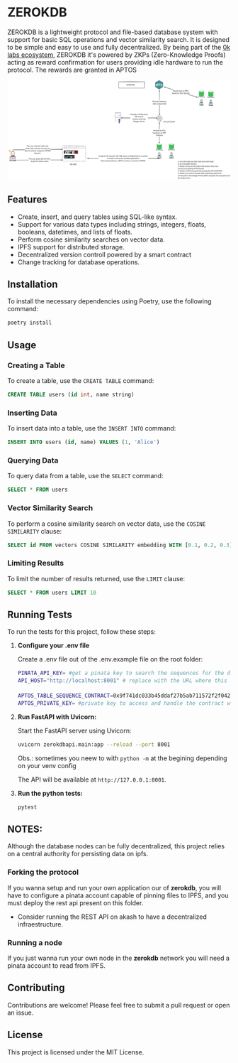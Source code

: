 # ZEROKDB

ZEROKDB is a lightweight protocol and file-based database system with support for basic SQL operations and vector similarity search. It is designed to be simple and easy to use and fully decentralized. By being part of the [0k labs ecosystem](https://0k.wtf), ZEROKDB it's powered by ZKPs (Zero-Knowledge Proofs) acting as reward confirmation for users providing idle hardware to run the protocol. The rewards are granted in APTOS

![ZEROKDB](docs/zerokdb.png)

## Features

- Create, insert, and query tables using SQL-like syntax.
- Support for various data types including strings, integers, floats, booleans, datetimes, and lists of floats.
- Perform cosine similarity searches on vector data.
- IPFS support for distributed storage.
- Decentralized version controll powered by a smart contract
- Change tracking for database operations.

## Installation

To install the necessary dependencies using Poetry, use the following command:

```bash
poetry install
```

## Usage

### Creating a Table

To create a table, use the `CREATE TABLE` command:

```sql
CREATE TABLE users (id int, name string)
```

### Inserting Data

To insert data into a table, use the `INSERT INTO` command:

```sql
INSERT INTO users (id, name) VALUES (1, 'Alice')
```

### Querying Data

To query data from a table, use the `SELECT` command:

```sql
SELECT * FROM users
```

### Vector Similarity Search

To perform a cosine similarity search on vector data, use the `COSINE SIMILARITY` clause:

```sql
SELECT id FROM vectors COSINE SIMILARITY embedding WITH [0.1, 0.2, 0.3]
```

### Limiting Results

To limit the number of results returned, use the `LIMIT` clause:

```sql
SELECT * FROM users LIMIT 10
```

## Running Tests

To run the tests for this project, follow these steps:

1. **Configure your .env file**

   Create a .env file out of the .env.example file on the root folder:

   ```bash
   PINATA_API_KEY= #get a pinata key to search the sequences for the database on IPFS
   API_HOST="http://localhost:8001" # replace with the URL where this will be running

   APTOS_TABLE_SEQUENCE_CONTRACT=0x9f741dc033b45ddaf27b5ab711572f2f042fc9d2a3a49dbf3e215c6d9f02a72b # replace with teh contract on aptos that holds all the sequences from your database
   APTOS_PRIVATE_KEY= #private key to access and handle the contract with the sequences
   ```

1. **Run FastAPI with Uvicorn:**

   Start the FastAPI server using Uvicorn:

   ```bash
   uvicorn zerokdbapi.main:app --reload --port 8001
   ```

   Obs.: sometimes you neew to with `python -m` at the begining depending on your venv config

   The API will be available at `http://127.0.0.1:8001`.

1. **Run the python tests:**
   ```bash
   pytest
   ```

## NOTES:

Although the database nodes can be fully decentralized, this project relies on a central authority for persisting data on ipfs.

### Forking the protocol

If you wanna setup and run your own application our of **zerokdb**, you will have to configure a pinata account capable of pinning files to IPFS, and you must
deploy the rest api present on this folder.

- Consider running the REST API on akash to have a decentralized infraestructure.

### Running a node

If you just wanna run your own node in the **zerokdb** network you will need a pinata account to read from IPFS.

## Contributing

Contributions are welcome! Please feel free to submit a pull request or open an issue.

## License

This project is licensed under the MIT License.
